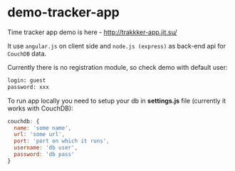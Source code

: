 demo-tracker-app
================

Time tracker app demo is here - http://trakkker-app.jit.su/

It use ``angular.js`` on client side and ``node.js (express)`` as back-end api for ``CouchDB`` data.

Currently there is no registration module, so check demo with default user:

```bash
login: guest
password: xxx
```

To run app locally you need to setup your db in **settings.js** file (currently it works with CouchDB):

```javascript
couchdb: {
  name: 'some name',
  url: 'some url',
  port: 'port on which it runs',
  username: 'db user',
  password: 'db pass'
}
```
